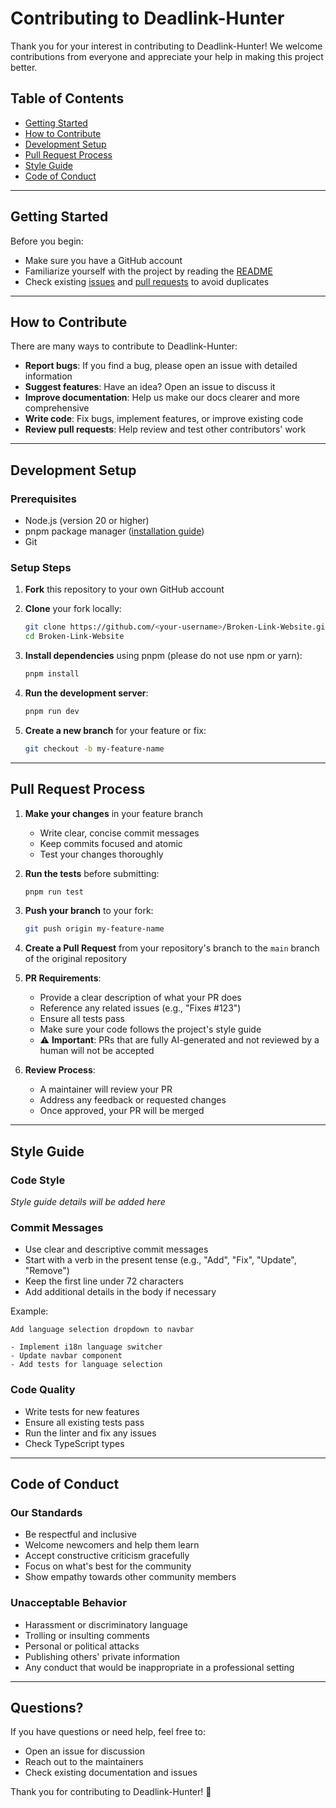 # Contributing to Deadlink-Hunter

Thank you for your interest in contributing to Deadlink-Hunter! We welcome contributions from everyone and appreciate your help in making this project better.

## Table of Contents
- [Getting Started](#getting-started)
- [How to Contribute](#how-to-contribute)
- [Development Setup](#development-setup)
- [Pull Request Process](#pull-request-process)
- [Style Guide](#style-guide)
- [Code of Conduct](#code-of-conduct)

---

## Getting Started

Before you begin:
- Make sure you have a GitHub account
- Familiarize yourself with the project by reading the [README](README.md)
- Check existing [issues](https://github.com/Deadlink-Hunter/Broken-Link-Website/issues) and [pull requests](https://github.com/Deadlink-Hunter/Broken-Link-Website/pulls) to avoid duplicates

---

## How to Contribute

There are many ways to contribute to Deadlink-Hunter:

- **Report bugs**: If you find a bug, please open an issue with detailed information
- **Suggest features**: Have an idea? Open an issue to discuss it
- **Improve documentation**: Help us make our docs clearer and more comprehensive
- **Write code**: Fix bugs, implement features, or improve existing code
- **Review pull requests**: Help review and test other contributors' work

---

## Development Setup

### Prerequisites
- Node.js (version 20 or higher)
- pnpm package manager ([installation guide](https://pnpm.io/installation))
- Git

### Setup Steps

1. **Fork** this repository to your own GitHub account

2. **Clone** your fork locally:
   ```bash
   git clone https://github.com/<your-username>/Broken-Link-Website.git
   cd Broken-Link-Website
   ```

3. **Install dependencies** using pnpm (please do not use npm or yarn):
   ```bash
   pnpm install
   ```

4. **Run the development server**:
   ```bash
   pnpm run dev
   ```

5. **Create a new branch** for your feature or fix:
   ```bash
   git checkout -b my-feature-name
   ```

---

## Pull Request Process

1. **Make your changes** in your feature branch
   - Write clear, concise commit messages
   - Keep commits focused and atomic
   - Test your changes thoroughly

2. **Run the tests** before submitting:
   ```bash
   pnpm run test
   ```

3. **Push your branch** to your fork:
   ```bash
   git push origin my-feature-name
   ```

4. **Create a Pull Request** from your repository's branch to the `main` branch of the original repository

5. **PR Requirements**:
   - Provide a clear description of what your PR does
   - Reference any related issues (e.g., "Fixes #123")
   - Ensure all tests pass
   - Make sure your code follows the project's style guide
   - ⚠️ **Important**: PRs that are fully AI-generated and not reviewed by a human will not be accepted

6. **Review Process**:
   - A maintainer will review your PR
   - Address any feedback or requested changes
   - Once approved, your PR will be merged

---

## Style Guide

### Code Style

*Style guide details will be added here*

<!-- 
TODO: Add specific style guidelines including:
- Code formatting conventions
- Naming conventions
- File structure
- Import organization
- Component structure
- TypeScript best practices
-->

### Commit Messages

- Use clear and descriptive commit messages
- Start with a verb in the present tense (e.g., "Add", "Fix", "Update", "Remove")
- Keep the first line under 72 characters
- Add additional details in the body if necessary

Example:
```
Add language selection dropdown to navbar

- Implement i18n language switcher
- Update navbar component
- Add tests for language selection
```

### Code Quality

- Write tests for new features
- Ensure all existing tests pass
- Run the linter and fix any issues
- Check TypeScript types

---

## Code of Conduct

### Our Standards

- Be respectful and inclusive
- Welcome newcomers and help them learn
- Accept constructive criticism gracefully
- Focus on what's best for the community
- Show empathy towards other community members

### Unacceptable Behavior

- Harassment or discriminatory language
- Trolling or insulting comments
- Personal or political attacks
- Publishing others' private information
- Any conduct that would be inappropriate in a professional setting

---

## Questions?

If you have questions or need help, feel free to:
- Open an issue for discussion
- Reach out to the maintainers
- Check existing documentation and issues

Thank you for contributing to Deadlink-Hunter! 🎉
